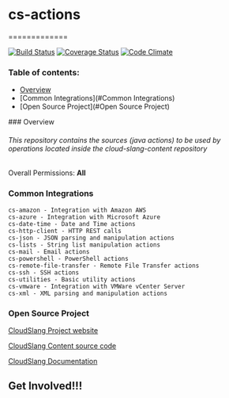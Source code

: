 # cs-actions
=============

[![Build Status](https://travis-ci.org/CloudSlang/cs-actions.svg?branch=master)](https://travis-ci.org/CloudSlang/cs-actions)
[![Coverage Status](https://coveralls.io/repos/CloudSlang/cs-actions/badge.svg?branch=master)](https://coveralls.io/r/CloudSlang/cs-actions?branch=master)
[![Code Climate](https://codeclimate.com/github/CloudSlang/cs-actions/badges/gpa.svg)](https://codeclimate.com/github/CloudSlang/cs-actions)


### Table of contents:
* [Overview](#Overview)
* [Common Integrations](#Common Integrations)
* [Open Source Project](#Open Source Project)

<a name="Overview"/>
### Overview

###### This repository contains the sources (java actions) to be used by operations located inside the cloud-slang-content repository

Overall Permissions: **All**

### Common Integrations

    cs-amazon - Integration with Amazon AWS
    cs-azure - Integration with Microsoft Azure
    cs-date-time - Date and Time actions
    cs-http-client - HTTP REST calls
    cs-json - JSON parsing and manipulation actions
    cs-lists - String list manipulation actions
    cs-mail - Email actions
    cs-powershell - PowerShell actions
    cs-remote-file-transfer - Remote File Transfer actions
    cs-ssh - SSH actions
    cs-utilities - Basic utility actions
    cs-vmware - Integration with VMWare vCenter Server
    cs-xml - XML parsing and manipulation actions

### Open Source Project

[CloudSlang Project website](http://cloudslang.io/#/)

[CloudSlang Content source code](https://github.com/CloudSlang/cloud-slang-content)

[CloudSlang Documentation](http://cloudslang-docs.readthedocs.io/en/v1.0/)


## Get Involved!!!
